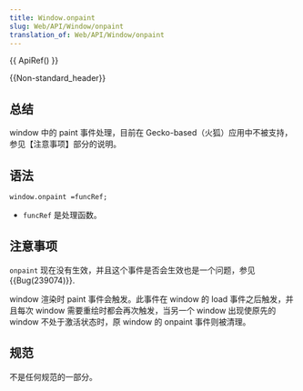 ```yaml
---
title: Window.onpaint
slug: Web/API/Window/onpaint
translation_of: Web/API/Window/onpaint
---
```

{{ ApiRef() }}

{{Non-standard_header}}

## 总结

window 中的 paint 事件处理，目前在 Gecko-based（火狐）应用中不被支持，参见【注意事项】部分的说明。

## 语法

```plain
window.onpaint =funcRef;
```

- `funcRef` 是处理函数。

## 注意事项

`onpaint` 现在没有生效，并且这个事件是否会生效也是一个问题，参见{{Bug(239074)}}.

window 渲染时 paint 事件会触发。此事件在 window 的 load 事件之后触发，并且每次 window 需要重绘时都会再次触发，当另一个 window 出现使原先的 window 不处于激活状态时，原 window 的 onpaint 事件则被清理。

## 规范

不是任何规范的一部分。
